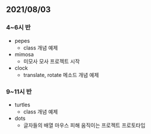 ## 2021/08/03
### 4~6시 반
- pepes
  - class 개념 예제
- mimosa
  - 미모사 모사 프로젝트 시작
- clock
  - translate, rotate 메소드 개념 예제
### 9~11시 반
- turtles
  - class 개념 예제
- dots
  - 글자들의 배열 마우스 피해 움직이는 프로젝트 프로토타입